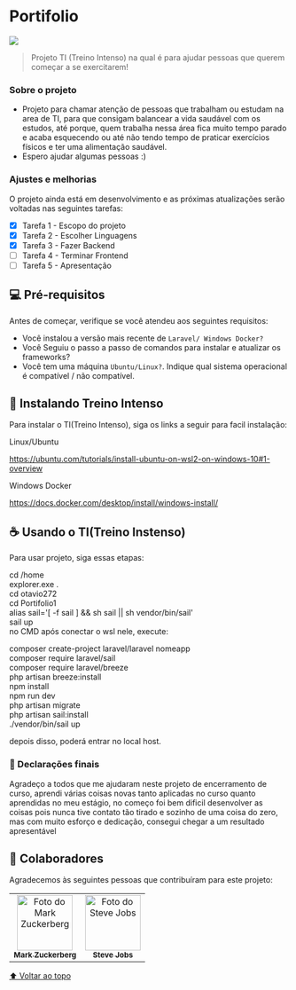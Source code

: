 # Portifolio



<img src="https://miro.medium.com/max/700/1*mQftYbY07wgHw9l-XxvqAw.jpeg">

> Projeto TI (Treino Intenso) na qual é para ajudar pessoas que querem começar a se exercitarem!

### Sobre o projeto

- Projeto para chamar atenção de pessoas que trabalham ou estudam na area de TI, para que consigam balancear a vida saudável com os estudos, até porque, quem trabalha nessa área fica muito tempo parado e acaba esquecendo ou até não tendo tempo de praticar exercícios físicos e ter uma alimentação saudável.
- Espero ajudar algumas pessoas :)

### Ajustes e melhorias

O projeto ainda está em desenvolvimento e as próximas atualizações serão voltadas nas seguintes tarefas:

- [x] Tarefa 1 - Escopo do projeto
- [x] Tarefa 2 - Escolher Linguagens
- [x] Tarefa 3 - Fazer Backend
- [ ] Tarefa 4 - Terminar Frontend
- [ ] Tarefa 5 - Apresentação

## 💻 Pré-requisitos

Antes de começar, verifique se você atendeu aos seguintes requisitos:
<!---Estes são apenas requisitos de exemplo. Adicionar, duplicar ou remover conforme necessário--->
* Você instalou a versão mais recente de `Laravel/ Windows Docker?`
* Você Seguiu o passo a passo  de comandos para instalar e atualizar os frameworks?
* Você tem uma máquina `Ubuntu/Linux?`. Indique qual sistema operacional é compatível / não compatível.

## 🚀 Instalando Treino Intenso

Para instalar o TI(Treino Intenso), siga os links a seguir para facil instalação:

Linux/Ubuntu

https://ubuntu.com/tutorials/install-ubuntu-on-wsl2-on-windows-10#1-overview

Windows Docker

https://docs.docker.com/desktop/install/windows-install/

## ☕ Usando o TI(Treino Instenso)

Para usar projeto, siga essas etapas:

cd /home
<br>
explorer.exe .
<br>
cd otavio272
<br>
cd Portifolio1
<br>
alias sail='[ -f sail ] && sh sail || sh vendor/bin/sail'
<br>
sail up
<br>
no CMD após conectar o wsl nele, execute:

composer create-project laravel/laravel nomeapp
<br>
composer require laravel/sail
<br>
composer require laravel/breeze
<br>
php artisan breeze:install
<br>
npm install
<br>
npm run dev
<br>
php artisan migrate
<br>
php artisan sail:install
<br>
./vendor/bin/sail up
<br>

depois disso, poderá entrar no local host.

### 🤝 Declarações finais

Agradeço a todos que me ajudaram neste projeto de encerramento de curso, aprendi várias coisas novas tanto aplicadas no curso quanto aprendidas no meu estágio, no começo foi bem dificil desenvolver as coisas pois nunca tive contato tão tirado e sozinho de uma coisa do zero, mas com muito esforço e dedicação, consegui chegar a um resultado apresentável 

## 🤝 Colaboradores

Agradecemos às seguintes pessoas que contribuíram para este projeto:

<table>
  <tr>
    <td align="center">
      <a href="#">
        <img src="https://s2.glbimg.com/FUcw2usZfSTL6yCCGj3L3v3SpJ8=/smart/e.glbimg.com/og/ed/f/original/2019/04/25/zuckerberg_podcast.jpg" width="100px;" alt="Foto do Mark Zuckerberg"/><br>
        <sub>
          <b>Mark Zuckerberg</b>
        </sub>
      </a>
    </td>
    <td align="center">
      <a href="#">
        <img src="https://miro.medium.com/max/360/0*1SkS3mSorArvY9kS.jpg" width="100px;" alt="Foto do Steve Jobs"/><br>
        <sub>
          <b>Steve Jobs</b>
        </sub>
      </a>
    </td>
  </tr>
</table>

[⬆ Voltar ao topo](#nome-do-projeto)<br>
